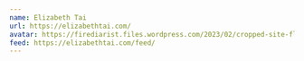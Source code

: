 ```yaml
---
name: Elizabeth Tai
url: https://elizabethtai.com/
avatar: https://firediarist.files.wordpress.com/2023/02/cropped-site-flavicon.png
feed: https://elizabethtai.com/feed/
---
```

